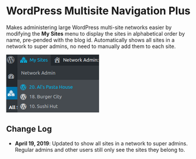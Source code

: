 # WordPress Multisite Navigation Plus
Makes administering large WordPress multi-site networks easier by modifying the __My Sites__ menu to display the sites in alphabetical order by name, pre-pended with the blog id. Automatically shows all sites in a network to super admins, no need to manually add them to each site. 

![My Sites](images/multisite-admin.png)

## Change Log
+ __April 19, 2019__: Updated to show all sites in a network to super admins. Regular admins and other users still only see the sites they belong to.